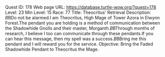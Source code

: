 Quest ID: 178
Web page URL: https://database.turtle-wow.org/?quest=178
Level: 23
Min Level: 15
Race: 77
Title: Theocritus' Retrieval
Description: <You hear a disembodied voice...>$B$BDo not be alarmed.I am Theocritus, High Mage of Tower Azora in Elwynn Forest.The pendant you are holding is a method of communication between the Shadowhide Gnolls and their master, Morganth.$B$BThrough months of research, I believe I too can communicate through these pendants.If you can hear this message, then my spell was a success.$B$BBring me this pendant and I will reward you for the service.
Objective: Bring the Faded Shadowhide Pendant to Theocritus the Mage.
